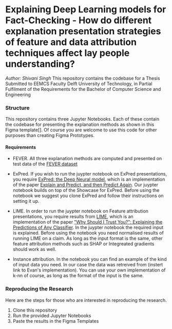 # Explaining Deep Learning models for Fact-Checking - How do different explanation presentation strategies of feature and data attribution techniques affect lay people understanding?
*Author: Shivani Singh*
This repository contains the codebase for a Thesis Submitted to EEMCS Faculty Delft University of Technology, in Partial Fulfilment of the Requirements for the Bachelor of Computer Science and Engineering

### Structure

This repository contains three Jupyter Notebooks. Each of these contain the codebase for presenting the explanation methods as shown in this Figma template[]. Of course you are welcome to use this code for other purposes than creating Figma Prototypes.

#### Requirements

- FEVER. All three explanation methods are computed and presented on test data of the [FEVER dataset](http://www.eraserbenchmark.com/zipped/fever.tar.gz)

- ExPred. If you wish to run the juypter notebook on ExPred presentations, you require [ExPred: the Deep Neural model](https://github.com/JoshuaGhost/expred), which is an implementation of the paper [Explain and Predict, and then Predict Again](https://dl.acm.org/doi/abs/10.1145/3437963.3441758). Our juypter notebook builds on top of the Showcase for ExPred. Before using the notebook we suggest you clone ExPred and follow their instructions on setting it up.

- LIME.  In order to run the juypter notebook on Feature attribution presentations, you require results from [LIME](https://github.com/marcotcr/lime), which is an implementation of the paper ["Why Should I Trust You?": Explaining the Predictions of Any Classifier](https://arxiv.org/abs/1602.04938). In the juypter notebook the required input is explained. Before using the notebook you need normalised results of running LIME on a claim. As long as the input format is the same, other feature attribution methods such as SHAP or Integreated gradients should work as well.

- Instance attribution. In the notebook you can find an example of the kind of input data you need. In our case the data was retreived from (instert link to Evan's implementation). You can use your own implementation of k-nn of course, as long as the format of the input is the same.


### Reproducing the Research

Here are the steps for those who are interested in reproducing the research.

1. Clone this repository
2. Run the provided Jupyter Notebooks
3. Paste the results in the Figma Templates
